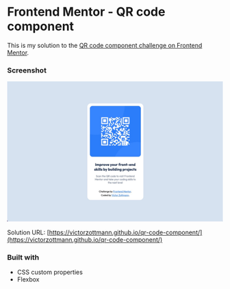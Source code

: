 # Frontend Mentor - QR code component

This is my solution to the [QR code component challenge on Frontend Mentor](https://www.frontendmentor.io/challenges/qr-code-component-iux_sIO_H).

### Screenshot

![Screenshot of the solution](./screenshot.jpeg)

Solution URL: [https://victorzottmann.github.io/qr-code-component/](https://victorzottmann.github.io/qr-code-component/)


### Built with
- CSS custom properties
- Flexbox
